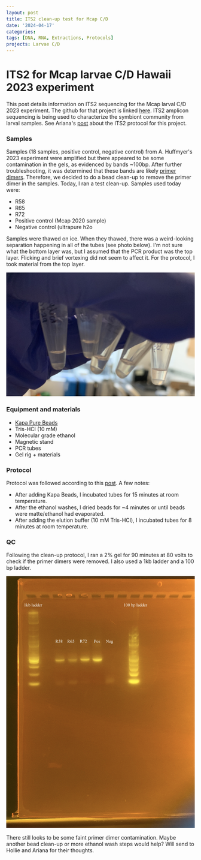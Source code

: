 ```yaml
---
layout: post
title: ITS2 clean-up test for Mcap C/D
date: '2024-04-17'
categories:
tags: [DNA, RNA, Extractions, Protocols]
projects: Larvae C/D 
---
```


# ITS2 for Mcap larvae C/D Hawaii 2023 experiment 

This post details information on ITS2 sequencing for the Mcap larval C/D 2023 experiment. The github for that project is linked [here](https://github.com/AHuffmyer/larval_symbiont_TPC).  ITS2 amplicon sequencing is being used to characterize the symbiont community from larval samples. See Ariana's [post](https://ahuffmyer.github.io/ASH_Putnam_Lab_Notebook/ITS2-amplicon-PCR-and-preparation-for-sequencing-20240326/) about the ITS2 protocol for this project. 

### Samples 

Samples (18 samples, positive control, negative control) from A. Huffmyer's 2023 experiment were amplified but there appeared to be some contamination in the gels, as evidenced by bands ~100bp. After further troubleshooting, it was determined that these bands are likely [primer dimers](https://www.minipcr.com/primer-dimer-pcr/). Therefore, we decided to do a bead clean-up to remove the primer dimer in the samples. Today, I ran a test clean-up. Samples used today were: 

- R58
- R65
- R72
- Positive control (Mcap 2020 sample)
- Negative control (ultrapure h2o

Samples were thawed on ice. When they thawed, there was a weird-looking separation happening in all of the tubes (see photo below). I'm not sure what the bottom layer was, but I assumed that the PCR product was the top layer. Flicking and brief vortexing did not seem to affect it. For the protocol, I took material from the top layer.

![](https://raw.githubusercontent.com/JillAshey/JillAshey_Putnam_Lab_Notebook/master/images/samples_20240417.jpg)

### Equipment and materials 

- [Kapa Pure Beads](https://elabdoc-prod.roche.com/eLD/web/pi/en/products/SEQ-KAPA-0161?searchTerm=07983271001&catalog=Researcher&orderBy=Relevance)
- Tris-HCl (10 mM)
- Molecular grade ethanol
- Magnetic stand 
- PCR tubes 
- Gel rig + materials 

### Protocol 

Protocol was followed according to this [post](https://github.com/AHuffmyer/ASH_Putnam_Lab_Notebook/blob/master/_posts/2024-04-01-KAPA-bead-clean-up-protocol-for-removal-of-primer-dimers-from-PCR-product.md). A few notes: 

- After adding Kapa Beads, I incubated tubes for 15 minutes at room temperature.
- After the ethanol washes, I dried beads for ~4 minutes or until beads were matte/ethanol had evaporated. 
- After adding the elution buffer (10 mM Tris-HCl), I incubated tubes for 8 minutes at room temperature. 

### QC 

Following the clean-up protocol, I ran a 2% gel for 90 minutes at 80 volts to check if the primer dimers were removed. I also used a 1kb ladder and a 100 bp ladder. 

![](https://raw.githubusercontent.com/JillAshey/JillAshey_Putnam_Lab_Notebook/master/images/gel_20240417.JPG)

There still looks to be some faint primer dimer contamination. Maybe another bead clean-up or more ethanol wash steps would help? Will send to Hollie and Ariana for their thoughts. 


